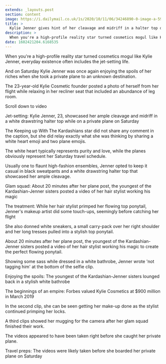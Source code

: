 ```yaml
--- 
extends: _layouts.post 
section: content 
image: https://i.dailymail.co.uk/1s/2020/10/11/06/34246890-0-image-a-59_1602393079995.jpg 
title: > 
  Kylie Jenner gives hint of her cleavage and midriff in a halter top during flight on private jet 
description: > 
  When you're a high-profile reality star turned cosmetics mogul like Kylie Jenner, everyday existence often includes the jet-setting life.And on Saturday Kylie Jenner was once again enjoying the spoils of her riches when she took a private plane to an unknown destination.Showing some sass while dressed in a white bathrobe, Jenner wrote 'not tagging him' at the bottom of the selfie clip.The videos appeared to have been taken right before she caught her private plane.Travel preps: The videos were likely taken before she boarded her private plane on Saturday 
date: 1602421204.6168535 
--- 
```

When you're a high-profile reality star turned cosmetics mogul like Kylie Jenner, everyday existence often includes the jet-setting life.

And on Saturday Kylie Jenner was once again enjoying the spoils of her riches when she took a private plane to an unknown destination.

The 23-year-old Kylie Cosmetic founder posted a photo of herself from her flight while relaxing in her recliner seat that included an abundance of leg room.

Scroll down to video

Jet-setting: Kylie Jenner, 23, showcased her ample cleavage and midriff in a white drawstring halter top while on a private plane on Saturday

The Keeping up With The Kardashians star did not share any comment in the caption, but she did relay exactly what she was thinking by sharing a white heart emoji and two plane emojis.

The white heart typically represents purity and love, while the planes obviously represent her Saturday travel schedule.

Usually one to flaunt high-fashion ensembles, Jenner opted to keep it casual in black sweatpants and a white drawstring halter top that showcased her ample cleavage.

Glam squad: About 20 minutes after her plane post, the youngest of the Kardashian-Jenner sisters posted a video of her hair stylist working his magic

The treatment: While her hair stylist primped her flowing top ponytail, Jenner's makeup artist did some touch-ups, seemingly before catching her flight

She also donned white sneakers, a small carry-pack over her right shoulder and her long tresses pulled into a stylish top ponytail.

About 20 minutes after her plane post, the youngest of the Kardashian-Jenner sisters posted a video of her hair stylist working his magic to create the perfect flowing ponytail.

Showing some sass while dressed in a white bathrobe, Jenner wrote 'not tagging him' at the bottom of the selfie clip.

Enjoying the spoils: The youngest of the Kardashian-Jenner sisters lounged back in a stylish white bathrobe

The beginnings of an empire: Forbes valued Kylie Cosmetics at $900 million in March 2019

In the second clip, she can be seen getting her make-up done as the stylist continued primping her locks.

A third clips showed her mugging for the camera after her glam squad finished their work.

The videos appeared to have been taken right before she caught her private plane.

Travel preps: The videos were likely taken before she boarded her private plane on Saturday